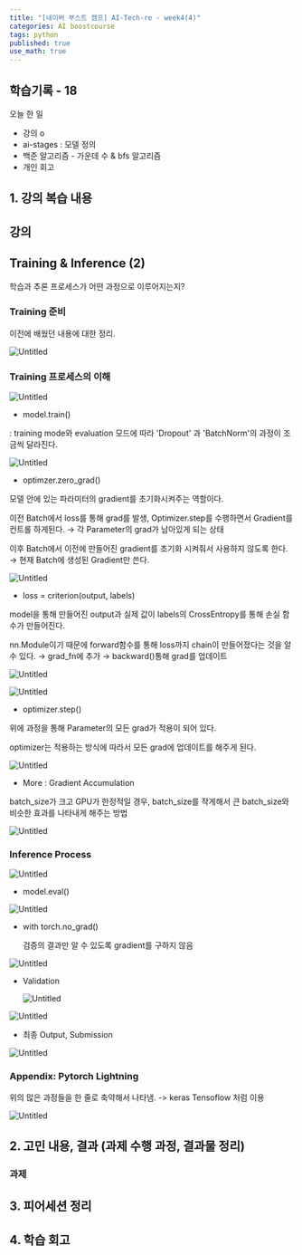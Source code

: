 ```yaml
---
title: "[네이버 부스트 캠프] AI-Tech-re - week4(4)"
categories: AI boostcourse
tags: python
published: true
use_math: true
---
```


## 학습기록 - 18

오늘 한 일

- 강의 o
- ai-stages : 모델 정의
- 백준 알고리즘 - 가운데 수 & bfs 알고리즘
- 개인 회고

## 1. 강의 복습 내용

## 강의

## Training & Inference (2)

학습과 추론 프로세스가 어떤 과정으로 이루어지는지?

### Training 준비

이전에 배웠던 내용에 대한 정리.

![Untitled](/assets/images/AI-Images2/week4/img31.png)

### Training 프로세스의 이해

![Untitled](/assets/images/AI-Images2/week4/img32.png)

- model.train()

: training mode와 evaluation 모드에 따라 'Dropout' 과 'BatchNorm'의 과정이 조금씩 달라진다. 

![Untitled](/assets/images/AI-Images2/week4/img33.png)

- optimzer.zero_grad()

모델 안에 있는 파라미터의 gradient를 초기화시켜주는 역할이다.

 이전 Batch에서 loss를 통해 grad를 발생, Optimizer.step를 수행하면서 Gradient를 컨트롤 하게된다. → 각 Parameter의 grad가 남아있게 되는 상태

이후 Batch에서 이전에 만들어진 gradient를 초기화 시켜줘서 사용하지 않도록 한다. → 현재 Batch에 생성된 Gradient만 쓴다.

![Untitled](/assets/images/AI-Images2/week4/img34.png)

- loss = criterion(output, labels)

model을 통해 만들어진 output과 실제 값이 labels의 CrossEntropy를 통해 손실 함수가 만들어진다.

nn.Module이기 때문에 forward함수를 통해  loss까지 chain이 만들어졌다는 것을 알 수 있다. → grad_fn에 추가 → backward()통해 grad를 업데이트

![Untitled](/assets/images/AI-Images2/week4/img35.png)

![Untitled](/assets/images/AI-Images2/week4/img36.png)

- optimizer.step()

위에 과정을 통해 Parameter의 모든 grad가 적용이 되어 있다. 

optimizer는 적용하는 방식에 따라서 모든 grad에 업데이트를 해주게 된다. 

![Untitled](/assets/images/AI-Images2/week4/img37.png)

- More : Gradient Accumulation

batch_size가 크고 GPU가 한정적일 경우,  batch_size를 작게해서 큰 batch_size와 비슷한 효과를 나타내게 해주는 방법

![Untitled](/assets/images/AI-Images2/week4/img38.png)

### Inference Process

![Untitled](/assets/images/AI-Images2/week4/img39.png)

- model.eval()

![Untitled](/assets/images/AI-Images2/week4/img40.png)

- with torch.no_grad()

    검증의 결과만 알 수 있도록 gradient를 구하지 않음

![Untitled](/assets/images/AI-Images2/week4/img41.png)

- Validation

    ![Untitled](/assets/images/AI-Images2/week4/img42.png)

![Untitled](/assets/images/AI-Images2/week4/img43.png)

- 최종 Output, Submission

![Untitled](/assets/images/AI-Images2/week4/img44.png)

### Appendix: Pytorch Lightning

위의 많은 과정들을 한 줄로 축약해서 나타냄. -> keras Tensoflow 처럼 이용

![Untitled](/assets/images/AI-Images2/week4/img45.png)

## 2. 고민 내용, 결과 (과제 수행 과정, 결과물 정리)

### 과제

## 3. 피어세션 정리

## 4. 학습 회고
